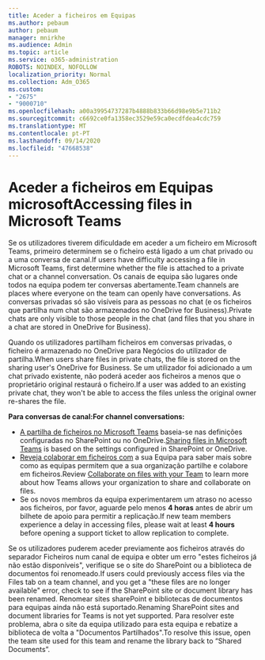 ```yaml
---
title: Aceder a ficheiros em Equipas
ms.author: pebaum
author: pebaum
manager: mnirkhe
ms.audience: Admin
ms.topic: article
ms.service: o365-administration
ROBOTS: NOINDEX, NOFOLLOW
localization_priority: Normal
ms.collection: Adm_O365
ms.custom:
- "2675"
- "9000710"
ms.openlocfilehash: a00a39954737287b4888b833b66d98e9b5e711b2
ms.sourcegitcommit: c6692ce0fa1358ec3529e59ca0ecdfdea4cdc759
ms.translationtype: MT
ms.contentlocale: pt-PT
ms.lasthandoff: 09/14/2020
ms.locfileid: "47668538"
---
```

# <a name="accessing-files-in-microsoft-teams"></a><span data-ttu-id="15228-102">Aceder a ficheiros em Equipas microsoft</span><span class="sxs-lookup"><span data-stu-id="15228-102">Accessing files in Microsoft Teams</span></span>

<span data-ttu-id="15228-103">Se os utilizadores tiverem dificuldade em aceder a um ficheiro em Microsoft Teams, primeiro determinem se o ficheiro está ligado a um chat privado ou a uma conversa de canal.</span><span class="sxs-lookup"><span data-stu-id="15228-103">If users have difficulty accessing a file in Microsoft Teams, first determine whether the file is attached to a private chat or a channel conversation.</span></span> <span data-ttu-id="15228-104">Os canais de equipa são lugares onde todos na equipa podem ter conversas abertamente.</span><span class="sxs-lookup"><span data-stu-id="15228-104">Team channels are places where everyone on the team can openly have conversations.</span></span> <span data-ttu-id="15228-105">As conversas privadas só são visíveis para as pessoas no chat (e os ficheiros que partilha num chat são armazenados no OneDrive for Business).</span><span class="sxs-lookup"><span data-stu-id="15228-105">Private chats are only visible to those people in the chat (and files that you share in a chat are stored in OneDrive for Business).</span></span>

<span data-ttu-id="15228-106">Quando os utilizadores partilham ficheiros em conversas privadas, o ficheiro é armazenado no OneDrive para Negócios do utilizador de partilha.</span><span class="sxs-lookup"><span data-stu-id="15228-106">When users share files in private chats, the file is stored on the sharing user's OneDrive for Business.</span></span> <span data-ttu-id="15228-107">Se um utilizador foi adicionado a um chat privado existente, não poderá aceder aos ficheiros a menos que o proprietário original restaurá o ficheiro.</span><span class="sxs-lookup"><span data-stu-id="15228-107">If a user was added to an existing private chat, they won't be able to access the files unless the original owner re-shares the file.</span></span>    

<span data-ttu-id="15228-108">**Para conversas de canal:**</span><span class="sxs-lookup"><span data-stu-id="15228-108">**For channel conversations:**</span></span>

- <span data-ttu-id="15228-109">[A partilha de ficheiros no Microsoft Teams](https://docs.microsoft.com/MicrosoftTeams/sharing-files-in-teams) baseia-se nas definições configuradas no SharePoint ou no OneDrive.</span><span class="sxs-lookup"><span data-stu-id="15228-109">[Sharing files in Microsoft Teams](https://docs.microsoft.com/MicrosoftTeams/sharing-files-in-teams) is based on the settings configured in SharePoint or OneDrive.</span></span> 
- <span data-ttu-id="15228-110">[Reveja colaborar em ficheiros com](https://support.office.com/article/Collaborate-on-files-with-your-Team-9b200289-dbac-4823-85bd-628a5c7bb0ae) a sua Equipa para saber mais sobre como as equipas permitem que a sua organização partilhe e colabore em ficheiros.</span><span class="sxs-lookup"><span data-stu-id="15228-110">Review [Collaborate on files with your Team](https://support.office.com/article/Collaborate-on-files-with-your-Team-9b200289-dbac-4823-85bd-628a5c7bb0ae) to learn more about how Teams allows your organization to share and collaborate on files.</span></span> 
- <span data-ttu-id="15228-111">Se os novos membros da equipa experimentarem um atraso no acesso aos ficheiros, por favor, aguarde pelo menos **4 horas** antes de abrir um bilhete de apoio para permitir a replicação.</span><span class="sxs-lookup"><span data-stu-id="15228-111">If new team members experience a delay in accessing files, please wait at least **4 hours** before opening a support ticket to allow replication to complete.</span></span> 

<span data-ttu-id="15228-112">Se os utilizadores puderem aceder previamente aos ficheiros através do separador Ficheiros num canal de equipa e obter um erro "estes ficheiros já não estão disponíveis", verifique se o site do SharePoint ou a biblioteca de documentos foi renomeado.</span><span class="sxs-lookup"><span data-stu-id="15228-112">If users could previously access files via the Files tab on a team channel, and you get a "these files are no longer available" error, check to see if the SharePoint site or document library has been renamed.</span></span> <span data-ttu-id="15228-113">Renomear sites sharePoint e bibliotecas de documentos para equipas ainda não está suportado.</span><span class="sxs-lookup"><span data-stu-id="15228-113">Renaming SharePoint sites and document libraries for Teams is not yet supported.</span></span> <span data-ttu-id="15228-114">Para resolver este problema, abra o site da equipa utilizado para esta equipa e rebatize a biblioteca de volta a "Documentos Partilhados".</span><span class="sxs-lookup"><span data-stu-id="15228-114">To resolve this issue, open the team site used for this team and rename the library back to “Shared Documents”.</span></span>